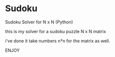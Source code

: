 # Sudoku
Sudoku Solver for N x N (Python)

this is my solver for a sudoku puzzle N x N matrix

i've done it take numbers n*n for the matrix as well.

ENJOY
